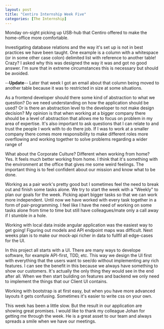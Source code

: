 ```yaml
---
layout: post
title: "Centiro Internship Week Five"
categories: [The Internship]
---
```


Monday on-sight picking up USB-hub that Centiro offered to make the home-office more comfortable.

Investigating database relations and the way it's set up is not in best practices we have been taught.
One example is a column with a whitespace (or in some other case colon) delimited list with reference to another table! Crazy?
I asked why this was designed the way it was and got no good answer. I'm sure that in extreme circumstances this is necessary but should be avoided.

--**Update**--
Later that week I got an email about that column being moved to another table because it was to restricted in size at some situations.

As a frontend developer should there some kind of abstraction to what we question?
Do we need understanding on how the application should be used? Or is there an abstraction level to the developer to not make design decision?
My opinion is that when working at a bigger company there should be a level of abstraction that allows me to focus on problem in my area of expertise.
It's also important to ask questions that I can relate to and trust the people I work with to do there job.
If I was to work at a smaller company there comes more responsibility to make different roles more overflowing and working together to solve problems regarding a wider range of

What about the Corporate Culture? Different when working from home?
Yes. It feels much better working from home. I think that it's something with the environment at the office that gives me some weird feelings.
The important thing is to feel confident about our mission and know what to be done.

Working as a pair work's pretty good but I sometimes feel the need to break out and finish some tasks alone.
We try to start the week with a "Weekly" to plan our goals for the week.
Picking apart bigger tasks so that we can work more independent. Until now we have worked with every task together in a form of pair-programming.
I feel like I have the need of working on some tasks alone from time to time but still have colleagues/mate only a call away if I stumble in a hole.

Working with local data inside angular application was the easiest way to get going!
Figuring out models and API endpoint maps was difficult. Next weeks plan is to make our mock-api richer in data to fullfil all edge-cases for the UI.

In this project all starts with a UI. There are many ways to develope software, for example API-first, TDD, etc.
This way we design the UI first with everything that the users want to see/do without implementing any rich features. I can see the benefit in this because
we always have something to show our customers. It's actually the only thing they would see in the end after all. When we then start building on features and backend we only need to implement the things that our Client UI contains.

Working with bootstrap is at first easy, but when you have more advanced layouts it gets confusing. Sometimes it's easier to write css on your own.

This week has been a little slow. But the result in our application are showing great promises. I would like to thank my colleague Johan for getting me through the week.
He is a great asset to our team and always spreads a smile when we have our meetings.
